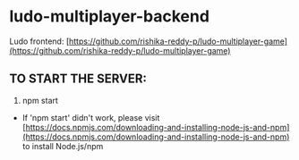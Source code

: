 # ludo-multiplayer-backend

Ludo frontend: [https://github.com/rishika-reddy-p/ludo-multiplayer-game](https://github.com/rishika-reddy-p/ludo-multiplayer-game)

## TO START THE SERVER:

1. npm start

* If 'npm start' didn't work, please visit [https://docs.npmjs.com/downloading-and-installing-node-js-and-npm](https://docs.npmjs.com/downloading-and-installing-node-js-and-npm) to install Node.js/npm
